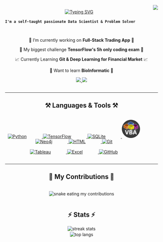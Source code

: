 <img align="right" src="https://visitor-badge.laobi.icu/badge?page_id=trystan-geoffre.trystan-geoffre" />


<p align="center">
  <a href="https://git.io/typing-svg"><img src="http://readme-typing-svg.herokuapp.com?font=Fira+Code&duration=4000&pause=000&color=BBF0FF&center=true&random=false&width=500&height=51&lines=Welcome+to+my+GitHub%F0%9F%91%8B+;I'm+Trystan!;" alt="Typing SVG"/></a>
</p>


**`I'm a self-taught passionate Data Scientist & Problem Solver`**

<br/>

<div align="center">
 
 🚀 I’m currently working on **Full-Stack Trading App** 🚀
 
 🌋 My biggest challenge **TensorFlow's 5h only coding exam** 🌋

 📈 Currently Learning **Git & Deep Learning for Financial Market** 📈

 🧬 Want to learn **BioInformatic** 🧬

 </div>
<div align="center"> 
  <a href="mailto:trystan.geoffre@gmail.com">
    <img src="https://img.shields.io/badge/Gmail-333333?style=for-the-badge&logo=gmail&logoColor=white" />
  </a>
  <a href="https://www.linkedin.com/in/trystan-geoffre-03/">
    <img src="https://img.shields.io/badge/LinkedIn-0077B5?style=for-the-badge&logo=linkedin&logoColor=white" />
  </a>
</div>

<br/>

---

<h2 align="center">⚒️ Languages & Tools ⚒️</h2>

<br />

<div align="center">
  <a href="https://www.python.org" target="_blank" rel="noreferrer">
    <img alt="Python" width="60px" style="padding-right:50px;" src="https://cdn.jsdelivr.net/gh/devicons/devicon/icons/python/python-original-wordmark.svg"/>
  </a>
  <a href="https://www.tensorflow.org" target="_blank" rel="noreferrer">
    <img alt="TensorFlow" width="60px" style="padding-right:50px;" src="https://cdn.jsdelivr.net/gh/devicons/devicon/icons/tensorflow/tensorflow-original.svg" />
  </a>
  <a href="https://www.sqlite.org/index.html" target="_blank" rel="noreferrer">
    <img alt="SQLite" width="60px" style="padding-right:50px;" src="https://cdn.jsdelivr.net/gh/devicons/devicon/icons/sqlite/sqlite-original-wordmark.svg" />
  </a>
  <a href="https://learn.microsoft.com/en-us/office/vba/library-reference/concepts/getting-started-with-vba-in-office" target="_blank" rel="noreferrer">
    <img alt="VBA" width="60px" style="padding-right:50px;" src="https://raw.githubusercontent.com/github/explore/71e4a0fc524fd1d7a0d9a940aa6b91f31458a87b/topics/vba/vba.png" />
  </a>
  <a href="https://neo4j.com/?utm_source=google&utm_medium=PaidSearch&utm_campaign=GDB&utm_content=EMEA-X-Conversion-GDB-Text&utm_term=neo4j&gad_source=1&gclid=CjwKCAiAjfyqBhAsEiwA-UdzJEbblz-V1ymowkatmnscjIQsHSodspp_UqBsF5wl1APfRxcHGq_Y7BoCA8MQAvD_BwE" target="_blank" rel="noreferrer">
    <img alt="Neo4j" width="60px" style="padding-right:50px;" src="https://cdn.jsdelivr.net/gh/devicons/devicon/icons/neo4j/neo4j-original-wordmark.svg" />
  </a>
  <a href="https://html.spec.whatwg.org" target="_blank" rel="noreferrer">
    <img alt="HTML" width="60px" style="padding-right:50px;" src="https://cdn.jsdelivr.net/gh/devicons/devicon/icons/html5/html5-original-wordmark.svg" />
  </a>
  <a href="https://git-scm.com" target="_blank" rel="noreferrer">
    <img alt="Git" width="60px" style="padding-right:50px;" src="https://cdn.jsdelivr.net/gh/devicons/devicon/icons/git/git-plain-wordmark.svg" />
  </a>
</div>

<br />

<div align="center">
  <a href="https://www.tableau.com" target="_blank" rel="noreferrer">
    <img alt="Tableau" width="50px" style="padding-right:50px;" src="https://www.selectdistinct.co.uk/wp-content/uploads/2023/03/Tableau-logo-removebg-preview.png" />
  </a>
  <a href="https://www.microsoft.com/en-us/microsoft-365/excel" target="_blank" rel="noreferrer">
    <img alt="Excel" width="50px" style="padding-right:50px;" src="https://upload.wikimedia.org/wikipedia/commons/thumb/3/34/Microsoft_Office_Excel_%282019–present%29.svg/2203px-Microsoft_Office_Excel_%282019–present%29.svg.png" />
  </a>
  <a href="https://github.com" target="_blank" rel="noreferrer">
    <img alt="GitHub" width="50px" style="padding-right:50px;" src="https://cdn.jsdelivr.net/gh/devicons/devicon/icons/github/github-original-wordmark.svg" />
  </a>
</div>
<br />

---
<div align="center">
  <h2>🚧 My Contributions 🚧</h2>
  <br>
  <picture>
  <source media="(prefers-color-scheme: dark)" srcset="https://raw.githubusercontent.com/trystan-geoffre/trystan-geoffre/output/github-contribution-grid-snake-dark.svg">
  <source media="(prefers-color-scheme: light)" srcset="https://raw.githubusercontent.com/trystan-geoffre/trystan-geoffre/output/github-contribution-grid-snake.svg">
  <img alt="snake eating my contributions" src="https://raw.githubusercontent.com/trystan-geoffre/trystan-geoffre/output/github-contribution-grid-snake.svg">
</picture>
  <br/><br/>
</div>

<h2 align="center">⚡ Stats ⚡</h2>
<div align=center>
  <img width=390 src="https://github-readme-streak-stats-salesp07.vercel.app/?user=trystan-geoffre&count_private=true&theme=react&border_radius=10" alt="streak stats"/>
  <br/>
  <img width=325 align="center" src="https://github-readme-stats.vercel.app/api/top-langs/?username=trystan-geoffre&hide=HTML&langs_count=8&layout=compact&theme=react&border_radius=10&size_weight=0.5&count_weight=0.5&exclude_repo=github-readme-stats" alt="top langs" />
</div>

<br/>
